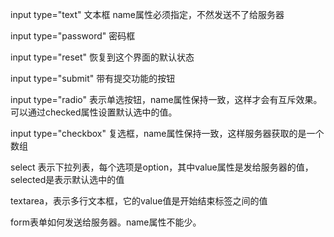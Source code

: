 input type="text" 文本框 name属性必须指定，不然发送不了给服务器

input type="password" 密码框


input type="reset" 恢复到这个界面的默认状态

input type="submit" 带有提交功能的按钮

input type="radio" 表示单选按钮，name属性保持一致，这样才会有互斥效果。可以通过checked属性设置默认选中的值。

input type="checkbox" 复选框，name属性保持一致，这样服务器获取的是一个数组

select 表示下拉列表，每个选项是option，其中value属性是发给服务器的值，selected是表示默认选中的值

textarea，表示多行文本框，它的value值是开始结束标签之间的值

form表单如何发送给服务器。name属性不能少。


